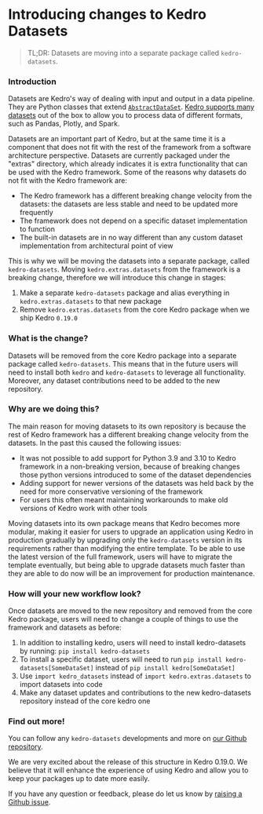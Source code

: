 # Introducing changes to Kedro Datasets

> TL;DR: Datasets are moving into a separate package called `kedro-datasets`.

### Introduction
Datasets are Kedro's way of dealing with input and output in a data pipeline. They are Python classes that extend [`AbstractDataSet`](https://kedro.readthedocs.io/en/stable/kedro.io.AbstractDataSet.html#kedro.io.AbstractDataSet). [Kedro supports many datasets](https://kedro.readthedocs.io/en/stable/kedro.extras.datasets.html) out of the box to allow you to process data of different formats, such as Pandas, Plotly, and Spark.

Datasets are an important part of Kedro, but at the same time it is a component that does not fit with the rest of the framework from a software architecture perspective. Datasets are currently packaged under the "extras" directory, which already indicates it is extra functionality that can be used with the Kedro framework. Some of the reasons why datasets do not fit with the Kedro framework are:
- The Kedro framework has a different breaking change velocity from the datasets: the datasets are less stable and need to be updated more frequently
- The framework does not depend on a specific dataset implementation to function
- The built-in datasets are in no way different than any custom dataset implementation from architectural point of view

This is why we will be moving the datasets into a separate package, called `kedro-datasets`. Moving `kedro.extras.datasets` from the framework is a breaking change, therefore we will introduce this change in stages:
1. Make a separate `kedro-datasets` package and alias everything in `kedro.extras.datasets` to that new package
2. Remove `kedro.extras.datasets` from the core Kedro package when we ship Kedro `0.19.0`


### What is the change?
Datasets will be removed from the core Kedro package into a separate package called `kedro-datasets`. This means that in the future users will need to install both `kedro` and `kedro-datasets` to leverage all functionality.
Moreover, any dataset contributions need to be added to the new repository.

### Why are we doing this?
The main reason for moving datasets to its own repository is because the rest of Kedro framework has a different breaking change velocity from the datasets. In the past this caused the following issues:
- It was not possible to add support for Python 3.9 and 3.10 to Kedro framework in a non-breaking version, because of breaking changes those python versions introduced to some of the dataset dependencies
- Adding support for newer versions of the datasets was held back by the need for more conservative versioning of the framework
- For users this often meant maintaining workarounds to make old versions of Kedro work with other tools

Moving datasets into its own package means that Kedro becomes more modular, making it easier for users to upgrade an application using Kedro in production gradually by upgrading only the `kedro-datasets` version in its requirements rather
 than modifying the entire template. To be able to use the latest version of the full framework, users will have to migrate the template eventually, but being able to upgrade datasets much faster than they are able to do 
 now will be an improvement for production maintenance.

### How will your new workflow look?
Once datasets are moved to the new repository and removed from the core Kedro package, users will need to change a couple of things to use the framework and datasets as before:
1. In addition to installing kedro, users will need to install kedro-datasets by running: `pip install kedro-datasets`
2. To install a specific dataset, users will need to run `pip install kedro-datasets[SomeDataSet]` instead of `pip install kedro[SomeDataSet]`
3. Use `import kedro_datasets` instead of `import kedro.extras.datasets` to import datasets into code
4. Make any dataset updates and contributions to the new kedro-datasets repository instead of the core kedro one

### Find out more!
You can follow any `kedro-datasets` developments and more on [our Github repository](https://github.com/kedro-org/kedro/). 

We are very excited about the release of this structure in Kedro 0.19.0. We believe that it will enhance the experience of using Kedro and allow you to keep your packages up to date more easily.

If you have any question or feedback, please do let us know by [raising a Github issue](https://github.com/kedro-org/kedro/issues/new/choose).
